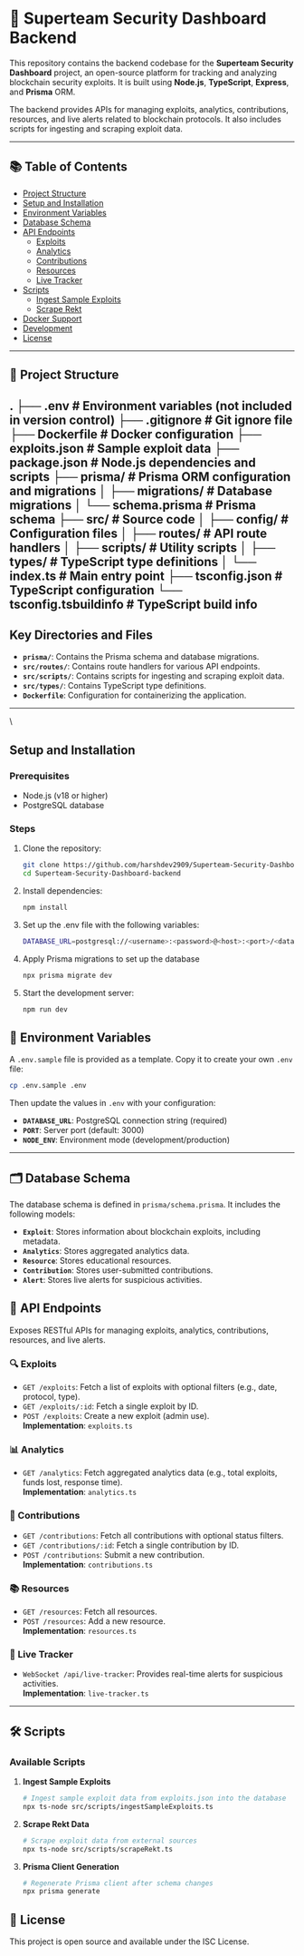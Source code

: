 # 🚀 Superteam Security Dashboard Backend

This repository contains the backend codebase for the **Superteam Security Dashboard** project, an open-source platform for tracking and analyzing blockchain security exploits. It is built using **Node.js**, **TypeScript**, **Express**, and **Prisma** ORM.

The backend provides APIs for managing exploits, analytics, contributions, resources, and live alerts related to blockchain protocols. It also includes scripts for ingesting and scraping exploit data.

---

## 📚 Table of Contents

- [Project Structure](#project-structure)
- [Setup and Installation](#setup-and-installation)
- [Environment Variables](#environment-variables)
- [Database Schema](#database-schema)
- [API Endpoints](#api-endpoints)
  - [Exploits](#exploits)
  - [Analytics](#analytics)
  - [Contributions](#contributions)
  - [Resources](#resources)
  - [Live Tracker](#live-tracker)
- [Scripts](#scripts)
  - [Ingest Sample Exploits](#ingest-sample-exploits)
  - [Scrape Rekt](#scrape-rekt)
- [Docker Support](#docker-support)
- [Development](#development)
- [License](#license)

---

## 📁 Project Structure

 
.
├── .env                  # Environment variables (not included in version control)
├── .gitignore            # Git ignore file
├── Dockerfile            # Docker configuration
├── exploits.json         # Sample exploit data
├── package.json          # Node.js dependencies and scripts
├── prisma/               # Prisma ORM configuration and migrations
│   ├── migrations/       # Database migrations
│   └── schema.prisma     # Prisma schema
├── src/                  # Source code
│   ├── config/           # Configuration files
│   ├── routes/           # API route handlers
│   ├── scripts/          # Utility scripts
│   ├── types/            # TypeScript type definitions
│   └── index.ts          # Main entry point
├── tsconfig.json         # TypeScript configuration
└── tsconfig.tsbuildinfo  # TypeScript build info
---

## Key Directories and Files

- **`prisma/`**: Contains the Prisma schema and database migrations.
- **`src/routes/`**: Contains route handlers for various API endpoints.
- **`src/scripts/`**: Contains scripts for ingesting and scraping exploit data.
- **`src/types/`**: Contains TypeScript type definitions.
- **`Dockerfile`**: Configuration for containerizing the application.

---
\
## Setup and Installation

### Prerequisites

- Node.js (v18 or higher)
- PostgreSQL database

### Steps

1. Clone the repository:
   ```bash
   git clone https://github.com/harshdev2909/Superteam-Security-Dashboard-backend.git
   cd Superteam-Security-Dashboard-backend
   ```

2. Install dependencies:
   ```bash
   npm install
   ```

3. Set up the .env file with the following variables:
    ```bash
    DATABASE_URL=postgresql://<username>:<password>@<host>:<port>/<database>
4. Apply Prisma migrations to set up the database
    ```bash
    npx prisma migrate dev
5. Start the development server:
   ```bash
   npm run dev
   ```


## 🌱 Environment Variables

A `.env.sample` file is provided as a template. Copy it to create your own `.env` file:

```bash
cp .env.sample .env
```

Then update the values in `.env` with your configuration:

- **`DATABASE_URL`**: PostgreSQL connection string (required)
- **`PORT`**: Server port (default: 3000)
- **`NODE_ENV`**: Environment mode (development/production)

---

## 🗂️ Database Schema

The database schema is defined in `prisma/schema.prisma`. It includes the following models:

- **`Exploit`**: Stores information about blockchain exploits, including metadata.
- **`Analytics`**: Stores aggregated analytics data.
- **`Resource`**: Stores educational resources.
- **`Contribution`**: Stores user-submitted contributions.
- **`Alert`**: Stores live alerts for suspicious activities.

## 🚀 API Endpoints

Exposes RESTful APIs for managing exploits, analytics, contributions, resources, and live alerts.

### 🔍 Exploits

- `GET /exploits`: Fetch a list of exploits with optional filters (e.g., date, protocol, type).
- `GET /exploits/:id`: Fetch a single exploit by ID.
- `POST /exploits`: Create a new exploit (admin use).  
**Implementation**: `exploits.ts`

### 📊 Analytics

- `GET /analytics`: Fetch aggregated analytics data (e.g., total exploits, funds lost, response time).  
**Implementation**: `analytics.ts`

### 🙌 Contributions

- `GET /contributions`: Fetch all contributions with optional status filters.
- `GET /contributions/:id`: Fetch a single contribution by ID.
- `POST /contributions`: Submit a new contribution.  
**Implementation**: `contributions.ts`

### 📚 Resources

- `GET /resources`: Fetch all resources.
- `POST /resources`: Add a new resource.  
**Implementation**: `resources.ts`

### 📡 Live Tracker

- `WebSocket /api/live-tracker`: Provides real-time alerts for suspicious activities.  
**Implementation**: `live-tracker.ts`

---

## 🛠️ Scripts
    
### Available Scripts

1. **Ingest Sample Exploits**
   ```bash
   # Ingest sample exploit data from exploits.json into the database
   npx ts-node src/scripts/ingestSampleExploits.ts
   ```

2. **Scrape Rekt Data**
   ```bash
   # Scrape exploit data from external sources
   npx ts-node src/scripts/scrapeRekt.ts
   ```

3. **Prisma Client Generation**
   ```bash
   # Regenerate Prisma client after schema changes
   npx prisma generate
   ```

## 📝 License

This project is open source and available under the ISC License.
